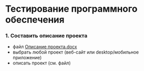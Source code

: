 # Тестирование программного обеспечения

### 1. Составить описание проекта
- файл [Описание проекта.docx](https://github.com/the-hwk/GSTU-software-testing/blob/main/%D0%9E%D0%BF%D0%B8%D1%81%D0%B0%D0%BD%D0%B8%D0%B5%20%D0%BF%D1%80%D0%BE%D0%B5%D0%BA%D1%82%D0%B0.docx)
- выбрать любой проект (веб-сайт или desktop/мобильное приложение)
- описать проект (см. файл)
